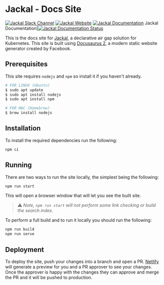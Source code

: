 # Jackal - Docs Site

[![Jackal Slack Channel](https://img.shields.io/badge/k8s%20slack-jackal-40a3dd)](https://kubernetes.slack.com/archives/C03B6BJAUJ3)
[![Jackal Website](https://img.shields.io/badge/web-jackal.dev-6d87c3)](https://jackal.dev/)
[![Jackal Documentation](https://img.shields.io/badge/docs-docs.jackal.dev-775ba1)](https://docs.jackal.dev/)
Jackal Documentation|[![Jackal Documentation Status](https://api.netlify.com/api/v1/badges/fe846ae4-25fb-4274-9968-90782640ee9f/deploy-status)](https://app.netlify.com/sites/jackal-docs/deploys)

This is the docs site for [Jackal](https://github.com/racer159/jackal), a declarative air gap solution for Kubernetes.  This site is built using [Docusaurus 2](https://docusaurus.io/), a modern static website generator created by Facebook.

## Prerequisites

This site requires `nodejs` and `npm` so install it if you haven't already.

```bash
# FOR LINUX (Ubuntu)
$ sudo apt update
$ sudo apt install nodejs
$ sudo apt install npm

# FOR MAC (Homebrew)
$ brew install nodejs
```

## Installation

To install the required dependencies run the following:

```bash
npm ci
```

## Running

There are two ways to run the site locally, the simplest being the following:

```bash
npm run start
```

This will open a browser window that will let you see the built site.

> ⚠️ *Note, `npm run start` will not perform some link checking or build the search index.*

To perform a full build and to run it locally you should run the following:

```bash
npm run build
npm run serve
```

## Deployment

To deploy the site, push your changes into a branch and open a PR.  [Netlify](https://www.netlify.com/) will generate a preview for you and a PR approver to see your changes.  Once the approver is happy with the changes they can approve and merge the PR and it will be pushed to production.
